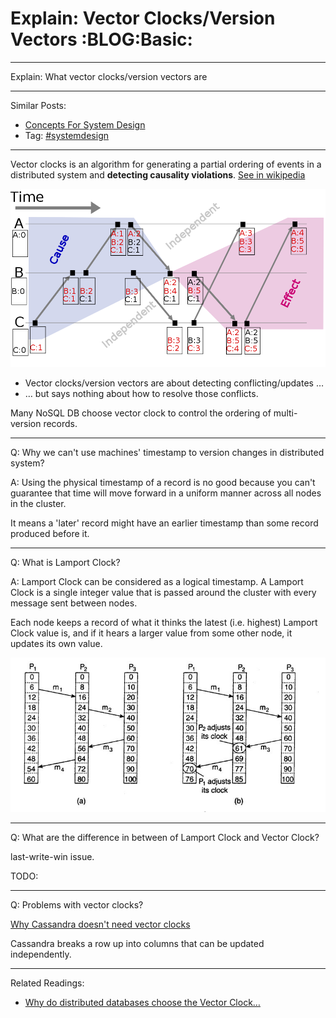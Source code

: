 # Explain: Vector Clocks/Version Vectors     :BLOG:Basic:


---

Explain: What vector clocks/version vectors are  

---

Similar Posts:  
-   [Concepts For System Design](https://brain.dennyzhang.com/design-concept)
-   Tag: [#systemdesign](https://brain.dennyzhang.com/tag/systemdesign)

---

Vector clocks is an algorithm for generating a partial ordering of events in a distributed system and **detecting causality violations**. [See in wikipedia](https://en.wikipedia.org/wiki/Vector_clock)  

![img](//raw.githubusercontent.com/DennyZhang/images/master/design/vector-clock.png)  

-   Vector clocks/version vectors are about detecting conflicting/updates &#x2026;
-   &#x2026; but says nothing about how to resolve those conflicts.

Many NoSQL DB choose vector clock to control the ordering of multi-version records.  

---

Q: Why we can't use machines' timestamp to version changes in distributed system?  

A: Using the physical timestamp of a record is no good because you can't guarantee that time will move forward in a uniform manner across all nodes in the cluster.  

It means a 'later' record might have an earlier timestamp than some record produced before it.  

---

Q: What is Lamport Clock?  

A: Lamport Clock can be considered as a logical timestamp. A Lamport Clock is a single integer value that is passed around the cluster with every message sent between nodes.  

Each node keeps a record of what it thinks the latest (i.e. highest) Lamport Clock value is, and if it hears a larger value from some other node, it updates its own value.  

![img](//raw.githubusercontent.com/DennyZhang/images/master/design/lamport-sample.jpg)  

---

Q: What are the difference in between of Lamport Clock and Vector Clock?  

last-write-win issue.  

TODO:  

---

Q: Problems with vector clocks?  

[Why Cassandra doesn't need vector clocks](https://www.datastax.com/dev/blog/why-cassandra-doesnt-need-vector-clocks)  

Cassandra breaks a row up into columns that can be updated independently.  

---

Related Readings:  
-   [Why do distributed databases choose the Vector Clock&#x2026;](https://goo.gl/Nx77nZ)